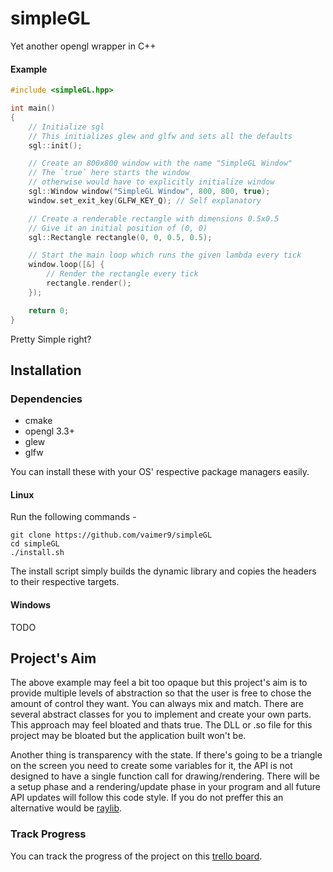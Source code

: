 # simpleGL
Yet another opengl wrapper in C++

#### Example
```c++
#include <simpleGL.hpp>

int main()
{
    // Initialize sgl
    // This initializes glew and glfw and sets all the defaults
    sgl::init();

    // Create an 800x800 window with the name "SimpleGL Window"
    // The `true` here starts the window 
    // otherwise would have to explicitly initialize window
    sgl::Window window("SimpleGL Window", 800, 800, true);
    window.set_exit_key(GLFW_KEY_Q); // Self explanatory

    // Create a renderable rectangle with dimensions 0.5x0.5
    // Give it an initial position of (0, 0)
    sgl::Rectangle rectangle(0, 0, 0.5, 0.5);

    // Start the main loop which runs the given lambda every tick 
    window.loop([&] {
        // Render the rectangle every tick
        rectangle.render();
    });

    return 0;
}
```
Pretty Simple right?

## Installation

### Dependencies

- cmake
- opengl 3.3+
- glew
- glfw

You can install these with your OS' respective package managers easily.

#### Linux
Run the following commands -
```
git clone https://github.com/vaimer9/simpleGL
cd simpleGL
./install.sh
```
The install script simply builds the dynamic library and copies the headers to their respective
targets.
#### Windows
TODO

## Project's Aim
The above example may feel a bit too opaque but this project's aim is to provide multiple levels of abstraction so that the user is free to chose the amount of control they want. You can always mix and match. There are several abstract classes for you to implement and create your own parts. This approach may feel bloated and thats true. The DLL or .so file for this project may be bloated but the application built won't be.

Another thing is transparency with the state. If there's going to be a triangle on the screen you need to create some variables for it, the API is not designed to have a single function call for drawing/rendering. There will be a setup phase and a rendering/update phase in your program and all future API updates will follow this code style. If you do not preffer this an alternative would be [raylib](https://github.com/raysan5/raylib).

### Track Progress
You can track the progress of the project on this [trello board](https://trello.com/b/dqzaBc15/graphic#). 
